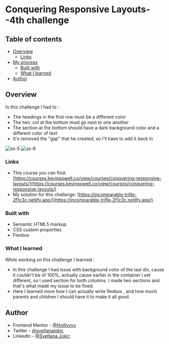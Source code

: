 # Conquering Responsive Layouts--4th challenge

## Table of contents

- [Overview](#overview)
  - [Links](#links)
- [My process](#my-process)
  - [Built with](#built-with)
  - [What I learned](#what-i-learned)
- [Author](#author)

## Overview

In this challenge I had to :

- The headings in the first row must be a different color
- The two .col at the bottom must go next to one another
- The section at the bottom should have a dark background color and a different color of text
- It's removed the "gap" that he created, so I'll have to add it back in


![ss-5](https://user-images.githubusercontent.com/92860927/159504311-89bc187a-321e-444b-8273-11e248110298.png)
![ss-6](https://user-images.githubusercontent.com/92860927/159504709-c01134dd-a258-4525-b22d-00246071bd27.png)




### Links
- This course you can find: [https://courses.kevinpowell.co/view/courses/conquering-responsive-layouts/](https://courses.kevinpowell.co/view/courses/conquering-responsive-layouts/)
- My solution for this challenge: [https://incomparable-trifle-2f1c3c.netlify.app/](https://incomparable-trifle-2f1c3c.netlify.app/)

### Built with

- Semantic HTML5 markup
- CSS custom properties
- Flexbox

### What I learned

While working on this challenge I learned :

- In this challenge I had issue with background color of the last div, cause it couldn't be of 100%, actually cause earlier in the container I set different, so I used section for both columns. I made two sections and that's what made my issue to be fixed.
- Here I learned more how I can actually write flexbox , and how much parents and children I should have it to make it all good.

## Author

- Frontend Mentor - [@Holllyyyy](https://www.frontendmentor.io/profile/Holllyyyy)
- Twitter - [@svetlanajokic](https://twitter.com/svetlanajokic)
- LinkedIn - [@Svetlana Jokic](https://www.linkedin.com/in/svetlana-jokic-787432100/)
